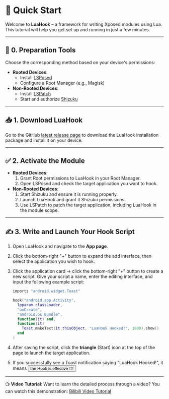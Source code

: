 # 🚀 Quick Start

Welcome to **LuaHook** – a framework for writing Xposed modules using Lua. This tutorial will help you get set up and running in just a few minutes.

---

## 🧰 0. Preparation Tools

Choose the corresponding method based on your device's permissions:

-   **Rooted Devices**:
    -   Install [LSPosed](https://github.com/LSPosed/LSPosed)
    -   Configure a Root Manager (e.g., Magisk)
-   **Non-Rooted Devices**:
    -   Install [LSPatch](https://github.com/LSPosed/LSPatch)
    -   Start and authorize [Shizuku](https://github.com/RikkaApps/Shizuku)

---

## 📥 1. Download LuaHook

Go to the GitHub [latest release page](https://github.com/KuLiPai/LuaHook/releases/latest) to download the LuaHook installation package and install it on your device.

---

## ✅ 2. Activate the Module

-   **Rooted Devices**:
    1.  Grant Root permissions to LuaHook in your Root Manager.
    2.  Open LSPosed and check the target application you want to hook.
-   **Non-Rooted Devices**:
    1.  Start Shizuku and ensure it is running properly.
    2.  Launch LuaHook and grant it Shizuku permissions.
    3.  Use LSPatch to patch the target application, including LuaHook in the module scope.

---

## ✍️ 3. Write and Launch Your Hook Script

1.  Open LuaHook and navigate to the **App page**.
2.  Click the bottom-right "+" button to expand the add interface, then select the application you wish to hook.
3.  Click the application card → click the bottom-right "+" button to create a new script. Give your script a name, enter the editing interface, and input the following example script:

    ```lua
    imports "android.widget.Toast"

    hook("android.app.Activity",
      lpparam.classLoader,
      "onCreate",
      "android.os.Bundle",
      function(it) end,
      function(it)
        Toast.makeText(it.thisObject, "LuaHook Hooked!", 1000).show()
      end
    )
    ```

4.  After saving the script, click the **triangle** (Start) icon at the top of the page to launch the target application.
5.  If you successfully see a Toast notification saying "LuaHook Hooked!", it means <button id="firework">the Hook is effective 🎉!</button>

---

📺 **Video Tutorial**:
Want to learn the detailed process through a video? You can watch this demonstration: [Bilibili Video Tutorial](https://www.bilibili.com/video/BV16njCz1Eyw/?share_source=copy_web&vd_source=002efab470a9b210cf443ba711f9d39a)
